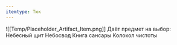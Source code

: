 ```yaml
---
itemtype: Тюк
---
```

![[Temp/Placeholder_Artifact_Item.png]]
Даёт предмет на выбор:
Небесный щит
Небосвод
Книга сансары
Колокол чистоты
